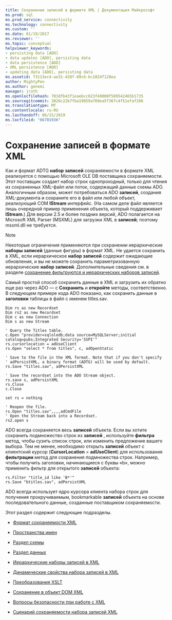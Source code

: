 ```yaml
---
title: Сохранение записей в формате XML | Документация Майкрософт
ms.prod: sql
ms.prod_service: connectivity
ms.technology: connectivity
ms.custom: ''
ms.date: 01/19/2017
ms.reviewer: ''
ms.topic: conceptual
helpviewer_keywords:
- persisting data [ADO]
- data updates [ADO], persisting data
- data persistence [ADO]
- XML persistence [ADO]
- updating data [ADO], persisting data
ms.assetid: f3113ec4-ae31-428f-89c6-bc1024f128ea
author: MightyPen
ms.author: genemi
manager: jroth
ms.openlocfilehash: 783dfb43f1eaebcc823f49000f589542465b1735
ms.sourcegitcommit: 3026c22b7fba19059a769ea5f367c4f51efaf286
ms.translationtype: MT
ms.contentlocale: ru-RU
ms.lasthandoff: 06/15/2019
ms.locfileid: "66701936"
---
```

# <a name="persisting-records-in-xml-format"></a>Сохранение записей в формате XML
Как и формат ADTG **набор записей** сохраняемости в формате XML реализуется с помощью Microsoft OLE DB поставщика сохраняемости. Этот поставщик создает набор строк однопроходный, только для чтения из сохраненных XML-файл или поток, содержащий данные схемы ADO. Аналогичным образом, может потребоваться ADO **записей**, создания XML-документа и сохраните его в файл или любой объект, реализующий COM **IStream** интерфейс. (На самом деле файл является лишь очередной пример применения объекта, который поддерживает **IStream**.) Для версии 2.5 и более поздних версий, ADO полагается на Microsoft XML Parser (MSXML) для загрузки XML в **записей**; поэтому msxml.dll не требуется.  
  
> [!NOTE]
>  Некоторые ограничения применяются при сохранении иерархические **наборы записей** (данные фигуры) в формат XML. Не удается сохранить в XML, если иерархическое **набор записей** содержит ожидающие обновления, и вы не можете сохранить параметризованную иерархические **набор записей**. Дополнительные сведения см. в разделе [сохранение фильтруются и иерархических наборов записей](../../../ado/guide/data/persisting-filtered-and-hierarchical-recordsets.md).  
  
 Самый простой способ сохранить данные в XML и загрузить их обратно еще раз через ADO — с **Сохранить** и **откройте** методы, соответственно. В следующем примере кода ADO показано, как сохранить данные в **заголовки** таблицы в файл с именем titles.sav.  
  
```  
Dim rs as new Recordset  
Dim rs2 as new Recordset  
Dim c as new Connection  
Dim s as new Stream  
  
' Query the Titles table.  
c.Open "provider=sqloledb;data source=MySQLServer;initial catalog=pubs;Integrated Security='SSPI'"  
rs.cursorlocation = adUseClient  
rs.Open "select * from titles", c, adOpenStatic  
  
' Save to the file in the XML format. Note that if you don't specify   
' adPersistXML, a binary format (ADTG) will be used by default.  
rs.Save "titles.sav", adPersistXML  
  
' Save the recordset into the ADO Stream object.  
rs.save s, adPersistXML  
rs.Close  
c.Close  
  
set rs = nothing  
  
' Reopen the file.  
rs.Open "titles.sav",,,,adCmdFile  
' Open the Stream back into a Recordset.  
rs2.open s  
```  
  
 ADO всегда сохраняется весь **записей** объекта. Если вы хотите сохранить подмножество строк из **записей** , используйте **фильтра** метод, чтобы сузить список строк, или изменить предложение вашего выбора. Тем не менее, необходимо открыть **записей** объект с клиентский курсор (**CursorLocation** = **adUseClient**) для использования **фильтрации** метод для сохранения подмножества строк. Например, чтобы получить заголовки, начинающиеся с буквы «b», можно применить фильтр для открытого **записей** объекта:  
  
```  
rs.Filter "title_id like 'B*'"  
rs.Save "btitles.sav", adPersistXML  
```  
  
 ADO всегда использует ядро курсора клиента набора строк для получения прокручиваемым, bookmarkable **записей** объекта на основе последовательного данные, созданные поставщиком сохраняемости.  
  
 Этот раздел содержит следующие подразделы.  
  
-   [Формат сохраняемости XML](../../../ado/guide/data/xml-persistence-format.md)  
  
-   [Пространства имен](../../../ado/guide/data/namespaces.md)  
  
-   [Раздел схемы](../../../ado/guide/data/schema-section.md)  
  
-   [Раздел данных](../../../ado/guide/data/data-section.md)  
  
-   [Иерархические наборы записей в XML](../../../ado/guide/data/hierarchical-recordsets-in-xml.md)  
  
-   [Динамические свойства набора записей в XML](../../../ado/guide/data/recordset-dynamic-properties-in-xml.md)  
  
-   [Преобразования XSLT](../../../ado/guide/data/xslt-transformations.md)  
  
-   [Сохранение в объект DOM XML](../../../ado/guide/data/saving-to-the-xml-dom-object.md)  
  
-   [Вопросы безопасности при работе с XML](../../../ado/guide/data/xml-security-considerations.md)  
  
-   [Сценарий сохраняемости набора записей XML](../../../ado/guide/data/xml-recordset-persistence-scenario.md)
